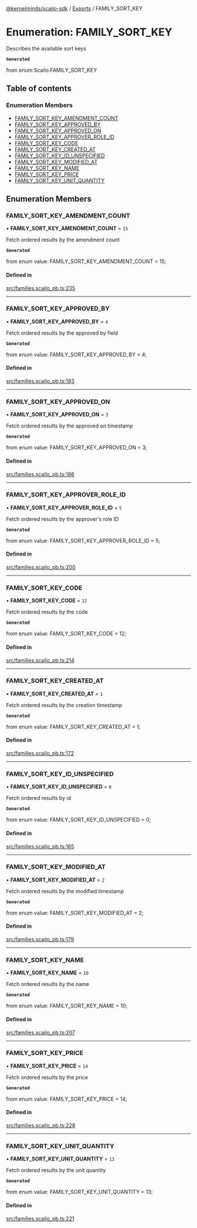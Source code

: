 [@kernelminds/scailo-sdk](../README.md) / [Exports](../modules.md) / FAMILY\_SORT\_KEY

# Enumeration: FAMILY\_SORT\_KEY

Describes the available sort keys

**`Generated`**

from enum Scailo.FAMILY_SORT_KEY

## Table of contents

### Enumeration Members

- [FAMILY\_SORT\_KEY\_AMENDMENT\_COUNT](FAMILY_SORT_KEY.md#family_sort_key_amendment_count)
- [FAMILY\_SORT\_KEY\_APPROVED\_BY](FAMILY_SORT_KEY.md#family_sort_key_approved_by)
- [FAMILY\_SORT\_KEY\_APPROVED\_ON](FAMILY_SORT_KEY.md#family_sort_key_approved_on)
- [FAMILY\_SORT\_KEY\_APPROVER\_ROLE\_ID](FAMILY_SORT_KEY.md#family_sort_key_approver_role_id)
- [FAMILY\_SORT\_KEY\_CODE](FAMILY_SORT_KEY.md#family_sort_key_code)
- [FAMILY\_SORT\_KEY\_CREATED\_AT](FAMILY_SORT_KEY.md#family_sort_key_created_at)
- [FAMILY\_SORT\_KEY\_ID\_UNSPECIFIED](FAMILY_SORT_KEY.md#family_sort_key_id_unspecified)
- [FAMILY\_SORT\_KEY\_MODIFIED\_AT](FAMILY_SORT_KEY.md#family_sort_key_modified_at)
- [FAMILY\_SORT\_KEY\_NAME](FAMILY_SORT_KEY.md#family_sort_key_name)
- [FAMILY\_SORT\_KEY\_PRICE](FAMILY_SORT_KEY.md#family_sort_key_price)
- [FAMILY\_SORT\_KEY\_UNIT\_QUANTITY](FAMILY_SORT_KEY.md#family_sort_key_unit_quantity)

## Enumeration Members

### FAMILY\_SORT\_KEY\_AMENDMENT\_COUNT

• **FAMILY\_SORT\_KEY\_AMENDMENT\_COUNT** = ``15``

Fetch ordered results by the amendment count

**`Generated`**

from enum value: FAMILY_SORT_KEY_AMENDMENT_COUNT = 15;

#### Defined in

[src/families.scailo_pb.ts:235](https://github.com/scailo/ts-sdk/blob/c10a36b57201dfa5903d4b53efa1e62aa6208936/src/families.scailo_pb.ts#L235)

___

### FAMILY\_SORT\_KEY\_APPROVED\_BY

• **FAMILY\_SORT\_KEY\_APPROVED\_BY** = ``4``

Fetch ordered results by the approved by field

**`Generated`**

from enum value: FAMILY_SORT_KEY_APPROVED_BY = 4;

#### Defined in

[src/families.scailo_pb.ts:193](https://github.com/scailo/ts-sdk/blob/c10a36b57201dfa5903d4b53efa1e62aa6208936/src/families.scailo_pb.ts#L193)

___

### FAMILY\_SORT\_KEY\_APPROVED\_ON

• **FAMILY\_SORT\_KEY\_APPROVED\_ON** = ``3``

Fetch ordered results by the approved on timestamp

**`Generated`**

from enum value: FAMILY_SORT_KEY_APPROVED_ON = 3;

#### Defined in

[src/families.scailo_pb.ts:186](https://github.com/scailo/ts-sdk/blob/c10a36b57201dfa5903d4b53efa1e62aa6208936/src/families.scailo_pb.ts#L186)

___

### FAMILY\_SORT\_KEY\_APPROVER\_ROLE\_ID

• **FAMILY\_SORT\_KEY\_APPROVER\_ROLE\_ID** = ``5``

Fetch ordered results by the approver's role ID

**`Generated`**

from enum value: FAMILY_SORT_KEY_APPROVER_ROLE_ID = 5;

#### Defined in

[src/families.scailo_pb.ts:200](https://github.com/scailo/ts-sdk/blob/c10a36b57201dfa5903d4b53efa1e62aa6208936/src/families.scailo_pb.ts#L200)

___

### FAMILY\_SORT\_KEY\_CODE

• **FAMILY\_SORT\_KEY\_CODE** = ``12``

Fetch ordered results by the code

**`Generated`**

from enum value: FAMILY_SORT_KEY_CODE = 12;

#### Defined in

[src/families.scailo_pb.ts:214](https://github.com/scailo/ts-sdk/blob/c10a36b57201dfa5903d4b53efa1e62aa6208936/src/families.scailo_pb.ts#L214)

___

### FAMILY\_SORT\_KEY\_CREATED\_AT

• **FAMILY\_SORT\_KEY\_CREATED\_AT** = ``1``

Fetch ordered results by the creation timestamp

**`Generated`**

from enum value: FAMILY_SORT_KEY_CREATED_AT = 1;

#### Defined in

[src/families.scailo_pb.ts:172](https://github.com/scailo/ts-sdk/blob/c10a36b57201dfa5903d4b53efa1e62aa6208936/src/families.scailo_pb.ts#L172)

___

### FAMILY\_SORT\_KEY\_ID\_UNSPECIFIED

• **FAMILY\_SORT\_KEY\_ID\_UNSPECIFIED** = ``0``

Fetch ordered results by id

**`Generated`**

from enum value: FAMILY_SORT_KEY_ID_UNSPECIFIED = 0;

#### Defined in

[src/families.scailo_pb.ts:165](https://github.com/scailo/ts-sdk/blob/c10a36b57201dfa5903d4b53efa1e62aa6208936/src/families.scailo_pb.ts#L165)

___

### FAMILY\_SORT\_KEY\_MODIFIED\_AT

• **FAMILY\_SORT\_KEY\_MODIFIED\_AT** = ``2``

Fetch ordered results by the modified timestamp

**`Generated`**

from enum value: FAMILY_SORT_KEY_MODIFIED_AT = 2;

#### Defined in

[src/families.scailo_pb.ts:179](https://github.com/scailo/ts-sdk/blob/c10a36b57201dfa5903d4b53efa1e62aa6208936/src/families.scailo_pb.ts#L179)

___

### FAMILY\_SORT\_KEY\_NAME

• **FAMILY\_SORT\_KEY\_NAME** = ``10``

Fetch ordered results by the name

**`Generated`**

from enum value: FAMILY_SORT_KEY_NAME = 10;

#### Defined in

[src/families.scailo_pb.ts:207](https://github.com/scailo/ts-sdk/blob/c10a36b57201dfa5903d4b53efa1e62aa6208936/src/families.scailo_pb.ts#L207)

___

### FAMILY\_SORT\_KEY\_PRICE

• **FAMILY\_SORT\_KEY\_PRICE** = ``14``

Fetch ordered results by the price

**`Generated`**

from enum value: FAMILY_SORT_KEY_PRICE = 14;

#### Defined in

[src/families.scailo_pb.ts:228](https://github.com/scailo/ts-sdk/blob/c10a36b57201dfa5903d4b53efa1e62aa6208936/src/families.scailo_pb.ts#L228)

___

### FAMILY\_SORT\_KEY\_UNIT\_QUANTITY

• **FAMILY\_SORT\_KEY\_UNIT\_QUANTITY** = ``13``

Fetch ordered results by the unit quantity

**`Generated`**

from enum value: FAMILY_SORT_KEY_UNIT_QUANTITY = 13;

#### Defined in

[src/families.scailo_pb.ts:221](https://github.com/scailo/ts-sdk/blob/c10a36b57201dfa5903d4b53efa1e62aa6208936/src/families.scailo_pb.ts#L221)
